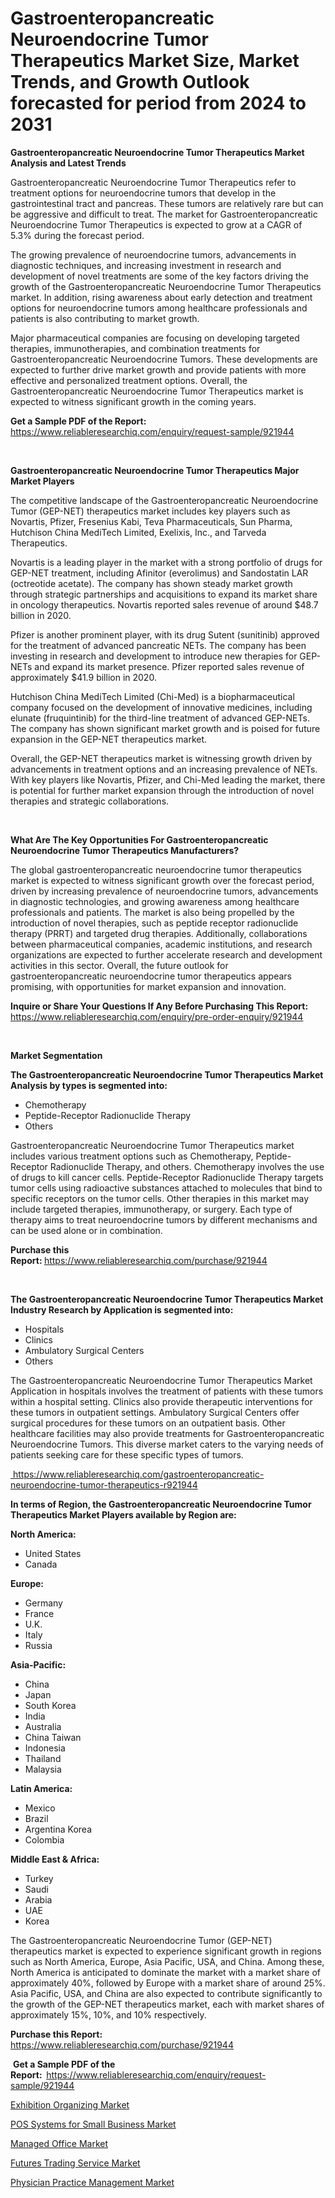 <p><h1>Gastroenteropancreatic Neuroendocrine Tumor Therapeutics Market Size, Market Trends, and Growth Outlook forecasted for period from 2024 to 2031</h1></p><p><strong>Gastroenteropancreatic Neuroendocrine Tumor Therapeutics Market Analysis and Latest Trends</strong></p>
<p><p>Gastroenteropancreatic Neuroendocrine Tumor Therapeutics refer to treatment options for neuroendocrine tumors that develop in the gastrointestinal tract and pancreas. These tumors are relatively rare but can be aggressive and difficult to treat. The market for Gastroenteropancreatic Neuroendocrine Tumor Therapeutics is expected to grow at a CAGR of 5.3% during the forecast period. </p><p>The growing prevalence of neuroendocrine tumors, advancements in diagnostic techniques, and increasing investment in research and development of novel treatments are some of the key factors driving the growth of the Gastroenteropancreatic Neuroendocrine Tumor Therapeutics market. In addition, rising awareness about early detection and treatment options for neuroendocrine tumors among healthcare professionals and patients is also contributing to market growth.</p><p>Major pharmaceutical companies are focusing on developing targeted therapies, immunotherapies, and combination treatments for Gastroenteropancreatic Neuroendocrine Tumors. These developments are expected to further drive market growth and provide patients with more effective and personalized treatment options. Overall, the Gastroenteropancreatic Neuroendocrine Tumor Therapeutics market is expected to witness significant growth in the coming years.</p></p>
<p><strong>Get a Sample PDF of the Report:&nbsp;</strong> <a href="https://www.reliableresearchiq.com/enquiry/request-sample/921944">https://www.reliableresearchiq.com/enquiry/request-sample/921944</a></p>
<p>&nbsp;</p>
<p><strong>Gastroenteropancreatic Neuroendocrine Tumor Therapeutics Major Market Players</strong></p>
<p><p>The competitive landscape of the Gastroenteropancreatic Neuroendocrine Tumor (GEP-NET) therapeutics market includes key players such as Novartis, Pfizer, Fresenius Kabi, Teva Pharmaceuticals, Sun Pharma, Hutchison China MediTech Limited, Exelixis, Inc., and Tarveda Therapeutics.</p><p>Novartis is a leading player in the market with a strong portfolio of drugs for GEP-NET treatment, including Afinitor (everolimus) and Sandostatin LAR (octreotide acetate). The company has shown steady market growth through strategic partnerships and acquisitions to expand its market share in oncology therapeutics. Novartis reported sales revenue of around $48.7 billion in 2020.</p><p>Pfizer is another prominent player, with its drug Sutent (sunitinib) approved for the treatment of advanced pancreatic NETs. The company has been investing in research and development to introduce new therapies for GEP-NETs and expand its market presence. Pfizer reported sales revenue of approximately $41.9 billion in 2020.</p><p>Hutchison China MediTech Limited (Chi-Med) is a biopharmaceutical company focused on the development of innovative medicines, including elunate (fruquintinib) for the third-line treatment of advanced GEP-NETs. The company has shown significant market growth and is poised for future expansion in the GEP-NET therapeutics market.</p><p>Overall, the GEP-NET therapeutics market is witnessing growth driven by advancements in treatment options and an increasing prevalence of NETs. With key players like Novartis, Pfizer, and Chi-Med leading the market, there is potential for further market expansion through the introduction of novel therapies and strategic collaborations.</p></p>
<p>&nbsp;</p>
<p><strong>What Are The Key Opportunities For Gastroenteropancreatic Neuroendocrine Tumor Therapeutics Manufacturers?</strong></p>
<p><p>The global gastroenteropancreatic neuroendocrine tumor therapeutics market is expected to witness significant growth over the forecast period, driven by increasing prevalence of neuroendocrine tumors, advancements in diagnostic technologies, and growing awareness among healthcare professionals and patients. The market is also being propelled by the introduction of novel therapies, such as peptide receptor radionuclide therapy (PRRT) and targeted drug therapies. Additionally, collaborations between pharmaceutical companies, academic institutions, and research organizations are expected to further accelerate research and development activities in this sector. Overall, the future outlook for gastroenteropancreatic neuroendocrine tumor therapeutics appears promising, with opportunities for market expansion and innovation.</p></p>
<p><strong>Inquire or Share Your Questions If Any Before Purchasing This Report:</strong> <a href="https://www.reliableresearchiq.com/enquiry/pre-order-enquiry/921944">https://www.reliableresearchiq.com/enquiry/pre-order-enquiry/921944</a></p>
<p>&nbsp;</p>
<p><strong>Market Segmentation</strong></p>
<p><strong>The Gastroenteropancreatic Neuroendocrine Tumor Therapeutics Market Analysis by types is segmented into:</strong></p>
<p><ul><li>Chemotherapy</li><li>Peptide-Receptor Radionuclide Therapy</li><li>Others</li></ul></p>
<p><p>Gastroenteropancreatic Neuroendocrine Tumor Therapeutics market includes various treatment options such as Chemotherapy, Peptide-Receptor Radionuclide Therapy, and others. Chemotherapy involves the use of drugs to kill cancer cells. Peptide-Receptor Radionuclide Therapy targets tumor cells using radioactive substances attached to molecules that bind to specific receptors on the tumor cells. Other therapies in this market may include targeted therapies, immunotherapy, or surgery. Each type of therapy aims to treat neuroendocrine tumors by different mechanisms and can be used alone or in combination.</p></p>
<p><strong>Purchase this Report:&nbsp;</strong><a href="https://www.reliableresearchiq.com/purchase/921944">https://www.reliableresearchiq.com/purchase/921944</a></p>
<p>&nbsp;</p>
<p><strong>The Gastroenteropancreatic Neuroendocrine Tumor Therapeutics Market Industry Research by Application is segmented into:</strong></p>
<p><ul><li>Hospitals</li><li>Clinics</li><li>Ambulatory Surgical Centers</li><li>Others</li></ul></p>
<p><p>The Gastroenteropancreatic Neuroendocrine Tumor Therapeutics Market Application in hospitals involves the treatment of patients with these tumors within a hospital setting. Clinics also provide therapeutic interventions for these tumors in outpatient settings. Ambulatory Surgical Centers offer surgical procedures for these tumors on an outpatient basis. Other healthcare facilities may also provide treatments for Gastroenteropancreatic Neuroendocrine Tumors. This diverse market caters to the varying needs of patients seeking care for these specific types of tumors.</p></p>
<p><a href="https://www.reliableresearchiq.com/gastroenteropancreatic-neuroendocrine-tumor-therapeutics-r921944">&nbsp;https://www.reliableresearchiq.com/gastroenteropancreatic-neuroendocrine-tumor-therapeutics-r921944</a></p>
<p><strong>In terms of Region, the Gastroenteropancreatic Neuroendocrine Tumor Therapeutics Market Players available by Region are:</strong></p>
<p>
    <p> <strong> North America: </strong>
        <ul>
            <li>United States</li>
            <li>Canada</li>
        </ul>
        </p> 
    <p> <strong> Europe: </strong>
        <ul>
            <li>Germany</li>
            <li>France</li>
            <li>U.K.</li>
            <li>Italy</li>
            <li>Russia</li>
        </ul>
        </p> 
    <p> <strong> Asia-Pacific: </strong>
        <ul>
            <li>China</li>
            <li>Japan</li>
            <li>South Korea</li>
            <li>India</li>
            <li>Australia</li>
            <li>China Taiwan</li>
            <li>Indonesia</li>
            <li>Thailand</li>
            <li>Malaysia</li>
        </ul>
        </p> 
    <p> <strong> Latin America: </strong>
        <ul>
            <li>Mexico</li>
            <li>Brazil</li>
            <li>Argentina Korea</li>
            <li>Colombia</li>
        </ul>
        </p> 
    <p> <strong> Middle East & Africa: </strong>
        <ul>
            <li>Turkey</li>
            <li>Saudi</li>
            <li>Arabia</li>
            <li>UAE</li>
            <li>Korea</li>
        </ul>
    </p>
    </p>
<p><p>The Gastroenteropancreatic Neuroendocrine Tumor (GEP-NET) therapeutics market is expected to experience significant growth in regions such as North America, Europe, Asia Pacific, USA, and China. Among these, North America is anticipated to dominate the market with a market share of approximately 40%, followed by Europe with a market share of around 25%. Asia Pacific, USA, and China are also expected to contribute significantly to the growth of the GEP-NET therapeutics market, each with market shares of approximately 15%, 10%, and 10% respectively.</p></p>
<p><strong>Purchase this Report: </strong><a href="https://www.reliableresearchiq.com/purchase/921944">https://www.reliableresearchiq.com/purchase/921944</a></p>
<p>&nbsp;<strong>Get a Sample PDF of the Report:&nbsp;&nbsp;</strong><a href="https://www.reliableresearchiq.com/enquiry/request-sample/921944">https://www.reliableresearchiq.com/enquiry/request-sample/921944</a></p>
<p><strong></strong></p>
<p><p><a href="https://github.com/nathandecarvalho/Market-Research-Report-List-4/blob/main/exhibition-organizing-market.md">Exhibition Organizing Market</a></p><p><a href="https://github.com/mandarincruisesvn/Market-Research-Report-List-1/blob/main/pos-systems-for-small-business-market.md">POS Systems for Small Business Market</a></p><p><a href="https://github.com/jakobeblake56/Market-Research-Report-List-1/blob/main/managed-office-market.md">Managed Office Market</a></p><p><a href="https://github.com/JosephWillisbXXgf/Market-Research-Report-List-1/blob/main/futures-trading-service-market.md">Futures Trading Service Market</a></p><p><a href="https://github.com/julian6Skinner/Market-Research-Report-List-1/blob/main/physician-practice-management-market.md">Physician Practice Management Market</a></p></p>